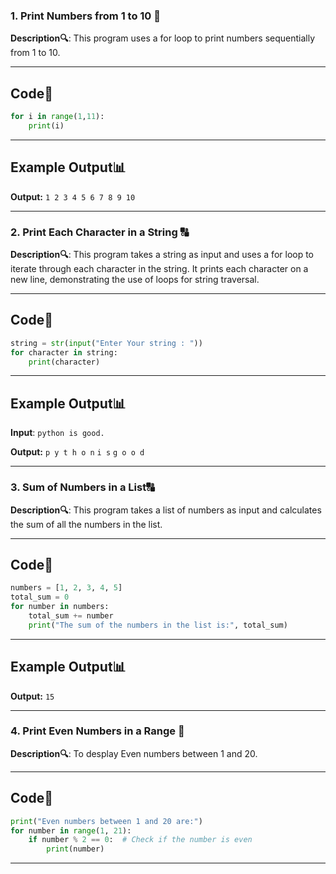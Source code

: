 <h3> 1. Print Numbers from 1 to 10 🔢</h3>

**Description🔍**: This program uses a for loop to print numbers sequentially from 1 to 10.

---

## Code📝
```python
for i in range(1,11):
    print(i)
```

---

## Example Output📊
**Output:** 
`
1
2
3
4
5
6
7
8
9
10
`

---

<h3> 2. Print Each Character in a String 🔠</h3>

**Description🔍**: This program takes a string as input and uses a for loop to iterate through each character in the string. It prints each character on a new line, demonstrating the use of loops for string traversal. 

---

## Code📝
```python
string = str(input("Enter Your string : "))
for character in string:
    print(character)
```
---
## Example Output📊
**Input**: `python is good.`

**Output:** 
`
p
y
t
h
o
n
`
`
i
s
`
`
g
o
o
d
`

---

<h3> 3. Sum of Numbers in a List🔠</h3>

**Description🔍**: This program takes a list of numbers as input and calculates the sum of all the numbers in the list.

---

## Code📝
```python
numbers = [1, 2, 3, 4, 5]
total_sum = 0
for number in numbers:
    total_sum += number
    print("The sum of the numbers in the list is:", total_sum)
```

---

## Example Output📊
**Output:** `15`

---

<h3> 4. Print Even Numbers in a Range 🔢</h3>

**Description🔍**: To desplay Even numbers between 1 and 20.

---

## Code📝
```python
print("Even numbers between 1 and 20 are:")
for number in range(1, 21):
    if number % 2 == 0:  # Check if the number is even
        print(number)
```
---
